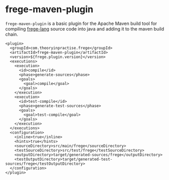 frege-maven-plugin
==================

`frege-maven-plugin` is a basic plugin for the Apache Maven build tool for compiling [frege-lang](http://www.frege-lang.org/) source code into java and adding it to the maven build chain.          
           
    <plugin>
      <groupId>com.theoryinpractise.frege</groupId>
      <artifactId>frege-maven-plugin</artifactId>
      <version>${frege.plugin.version}</version>
      <executions>
        <execution>
          <id>compile</id>
          <phase>generate-sources</phase>
          <goals>
            <goal>compile</goal>
          </goals>
        </execution>
        <execution>
          <id>test-compile</id>
          <phase>generate-test-sources</phase>
          <goals>
            <goal>test-compile</goal>
          </goals>
        </execution>
      </executions>
      <configuration>
        <inline>true</inline>
        <hints>true</hints>
        <sourceDirectory>src/main/frege</sourceDirectory>
        <testSourceDirectory>src/test/frege</testSourceDirectory>
        <outputDirectory>target/generated-sources/frege</outputDirectory>
        <testOutputDirectory>target/generated-test-sources/frege</testOutputDirectory>
      </configuration>
    </plugin>


